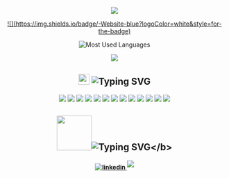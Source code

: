 <center>

[comment]: <> (Hello)
  <img src="https://readme-typing-svg.demolab.com?font=Fira+Code&duration=1000&center=true&multiline=true&repeat=false&width=405&height=100&lines=Hi%2C+I'm+Slava!;I'm+a+software+developer+%26+devops.;And+the+fianc%C3%A9+of+Liz+Lugasi+%F0%9F%A7%A1">

  
<a href="https://bugzthebunny.github.io/" target="_blank">
![](https://img.shields.io/badge/-Website-blue?logoColor=white&style=for-the-badge)</a>

[comment]: <> (Languages)
![Most Used Languages](https://github-readme-stats.vercel.app/api/top-langs/?username=bugzthebunny&theme=darcula&hide_border=true&background=FFFFFF00"&hide=jupyter%20notebook) 


![](https://img.shields.io/badge/dynamic/json?logo=github&label=GitHub%20Stars&style=for-the-badge&query=%24.stars&url=https://api.github-star-counter.workers.dev/user/bugzthebunny)


[comment]: <> (Skills)
## <img src="https://media2.giphy.com/media/QssGEmpkyEOhBCb7e1/giphy.gif?cid=ecf05e47a0n3gi1bfqntqmob8g9aid1oyj2wr3ds3mg700bl&rid=giphy.gif" width ="25"><b> ![Typing SVG](https://readme-typing-svg.demolab.com?font=Fira+Code&duration=1000&pause=1000&center=true&multiline=true&width=200&height=35&lines=More+skills)</b>


![](https://img.shields.io/badge/-Docker-blue?logo=docker&logoColor=white&style=for-the-badge)
![](https://img.shields.io/badge/-jenkins-grey?logo=jenkins&logoColor=white&style=for-the-badge)
![](https://img.shields.io/badge/-GIT-orange?logo=git&logoColor=white&style=for-the-badge)
![](https://img.shields.io/badge/-FLUTTER-lightblue?logo=flutter&logoColor=white&style=for-the-badge)
![](https://img.shields.io/badge/-Dart-blue?logo=dart&logoColor=white&style=for-the-badge)
![](https://img.shields.io/badge/-Django-green?logo=django&logoColor=white&style=for-the-badge)
![](https://img.shields.io/badge/-Flask-black?logo=flask&logoColor=white&style=for-the-badge)
![](https://img.shields.io/badge/-Sass-pink?logo=sass&style=for-the-badge)
![](https://img.shields.io/badge/-Azure-blue?logo=azuredevops&logoColor=white&style=for-the-badge)
![](https://img.shields.io/badge/-Linux-darkgreen?logo=linux&logoColor=white&style=for-the-badge)
![](https://img.shields.io/badge/-Firebase-orange?logo=firebase&logoColor=white&style=for-the-badge)
![](https://img.shields.io/badge/-NoSQL-green?logo=mongodb&logoColor=white&style=for-the-badge)
![](https://img.shields.io/badge/-SQL-blue?&logoColor=white&style=for-the-badge)

[comment]: <> (Let's connect)
## <img src="https://thumbs.gfycat.com/HeftyGreenAidi-max-1mb.gif" width ="80"><b>![Typing SVG](https://readme-typing-svg.demolab.com?font=Fira+Code&duration=1000&pause=1000&center=true&multiline=true&width=170&height=35&lines=Let's+talk!)</b>

<a href="https://www.linkedin.com/in/vyachislav-lisitzin/" target="_blank">
<img src="https://img.shields.io/badge/linkedin-%2300acee.svg?color=405DE6&style=for-the-badge&logo=linkedin&logoColor=white" alt=linkedin style="margin-bottom: 5px;"/>
</a>
<a href="mailto:slavakutozov@gmail.com" target="_blank">
<img src="https://img.shields.io/badge/gmail-%23EA4335.svg?style=for-the-badge&logo=gmail&logoColor=white" t=mail style="margin-bottom: 5px;" />
</a>



</center>
